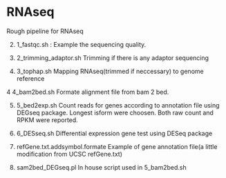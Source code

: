 # RNAseq
Rough pipeline for RNAseq

 
2. 1_fastqc.sh :
 Example the sequencing quality. 

3. 2_trimming_adaptor.sh
Trimming if there is any adaptor sequencing 

3. 3_tophap.sh 
 Mapping RNAseq(trimmed if neccessary) to genome reference 
 
4 4_bam2bed.sh 
Formate alignment file from bam 2 bed. 

5. 5_bed2exp.sh
Count reads for genes according to annotation file using DEGseq package. 
Longest isform were choosen.  Both raw count and RPKM were reported.

6. 6_DESseq.sh
Differential expression gene test using DESeq package 

7. refGene.txt.addsymbol.formate
Example of gene annotation file(a little modification from UCSC refGene.txt)
8. sam2bed_DEGseq.pl 
In house script used in 5_bam2bed.sh
